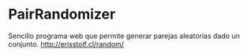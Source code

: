 # PairRandomizer

Sencillo programa web que permite generar parejas aleatorias dado un conjunto. http://erisstolf.cl/random/
